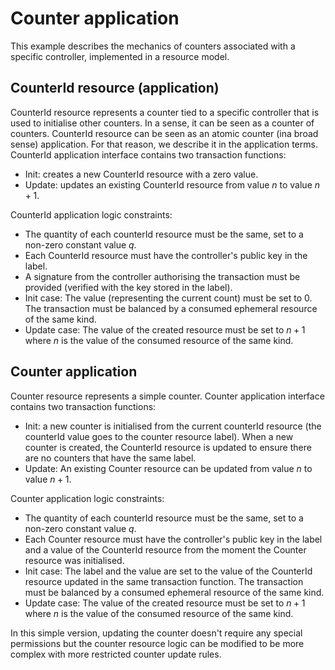 # Counter application

This example describes the mechanics of counters associated with a specific controller, implemented in a resource model.

## CounterId resource (application)

CounterId resource represents a counter tied to a specific controller that is used to initialise other counters. In a sense, it can be seen as a counter of counters. CounterId resource can be seen as an atomic counter (ina broad sense) application. For that reason, we describe it in the application terms. CounterId application interface contains two transaction functions:
- Init: creates a new CounterId resource with a zero value.
- Update: updates an existing CounterId resource from value $n$ to value $n + 1$.

CounterId application logic constraints:
- The quantity of each counterId resource must be the same, set to a non-zero constant value $q$. 
- Each CounterId resource must have the controller's public key in the label. 
- A signature from the controller authorising the transaction must be provided (verified with the key stored in the label).
- Init case: The value (representing the current count) must be set to 0. The transaction must be balanced by a consumed ephemeral resource of the same kind. 
- Update case: The value of the created resource must be set to $n + 1$ where $n$ is the value of the consumed resource of the same kind.

## Counter application

Counter resource represents a simple counter. Counter application interface contains two transaction functions:
- Init: a new counter is initialised from the current counterId resource (the counterId value goes to the counter resource label). When a new counter is created, the CounterId resource is updated to ensure there are no counters that have the same label.
- Update: An existing Counter resource can be updated from value $n$ to value $n + 1$.

Counter application logic constraints:
- The quantity of each counterId resource must be the same, set to a non-zero constant value $q$. 
- Each Counter resource must have the controller's public key in the label and a value of the CounterId resource from the moment the Counter resource was initialised. 
- Init case: The label and the value are set to the value of the CounterId resource updated in the same transaction function. The transaction must be balanced by a consumed ephemeral resource of the same kind. 
- Update case: The value of the created resource must be set to $n + 1$ where $n$ is the value of the consumed resource of the same kind.

In this simple version, updating the counter doesn't require any special permissions but the counter resource logic can be modified to be more complex with more restricted counter update rules.
